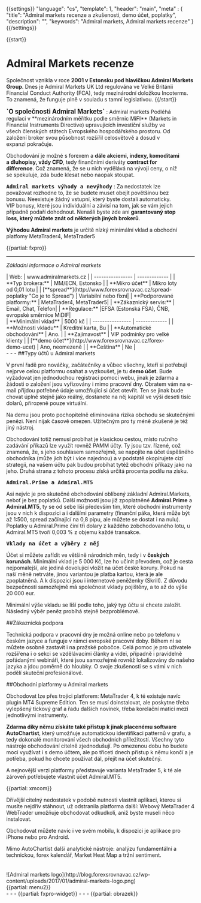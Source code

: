 {{settings}}
  "language": "cs",
  "template": 1,
  "header": "main",
  "meta" : {
    "title": "Admiral markets recenze a zkušenosti, demo účet, poplatky",
    "description": "",
    "keywords": "Admiral markets, Admiral markets recenze"
  }
{{/settings}}
<div itemprop="review" itemscope itemtype="http://schema.org/Review">

<span itemprop="reviewRating" itemscope itemtype="http://schema.org/Rating">
  <meta itemprop="worstRating" content="1"/>
  <meta itemprop="ratingValue" content="80"/>
  <meta itemprop="bestRating" content="100"/>
</span>
<meta itemprop="itemreviewed" content="Admiral markets">
<meta itemprop="author" content="ForexSrovnávač.cz">

<div class="row">
<div class="col-md-9" role="main" markdown="1">


{{start}} 
# Admiral Markets recenze

Společnost vznikla v roce **2001 v Estonsku pod hlavičkou Admiral Markets Group**. Dnes je Admiral Markets UK Ltd regulována ve Velké Británii Financial Conduct Authority (FCA), tedy mezinárodní doložkou Incoterms. To znamená, že funguje plně v souladu s tamní legislativou. 
{{/start}} 
<div class="row" style="width:92%">
  <div class="col-md-6" markdown="1">
<b><big>`O společnosti Admiral Markets`</big></b>
:    
Admiral markets Podléhá regulaci v **mezinárodním měřítku podle směrnic MiFI** (Markets in Financial Instruments Directive) upravujících investiční služby ve všech členských státech Evropského hospodářského prostoru. Od založení broker svou působnost rozšířil celosvětově a dosud v expanzi pokračuje.

Obchodování je možné s forexem a **dále akciemi, indexy, komoditami a dluhopisy, vždy CFD**, tedy finančními deriváty **contract for difference**. Což znamená, že se u nich vydělává na vývoji ceny, o níž se spekuluje, zda bude klesat nebo naopak stoupat.

</div>
  <div class="col-md-6" markdown="1">
  
<b><big>`Admiral markets výhody a nevýhody`</big></b>
:    Za nedostatek lze považovat rozhodne to, že se budete muset obejít povětšinou bez bonusu. Neexistuje žádný vstupní, který byste dostali automaticky. VIP bonusy, které jsou individuální a závisí na tom, jak se vám jejich případně podaří dohodnout. Nenašli byste zde ani **garantovaný stop loss, který můžete znát od některých jiných brokerů**.

**Výhodou Admiral markets** je určitě nízký minimální vklad a obchodní platfomy MetaTrader4, MetaTrader5 

</div>
</div>

{{partial: fxpro}}

- - -
*Základní informace o Admiral markets*
<div class="row" style="width:92%">
  <div class="col-md-6" markdown="1">
| Web:     |   www.admiralmarkets.cz |
| ---------------- | ------------- |
| **Typ brokera:**   | MM/ECN, Estonsko |
| **Mikro účet** | Mikro loty od 0,01 lotu |
| [**spread**](http://www.forexsrovnavac.cz/spread-poplatky "Co je to Spread") | Variabilní nebo fixní|
| **Podporované platformy:**  | MetaTrader4, MetaTrader5|
| **Zákaznický servis:**  | Email, Chat, Telefon|
| **Regulace:**  |EFSA (Estonská FSA), ČNB, evropské směrnice MiDIF|


  </div>
  <div class="col-md-6" markdown="1">
| **Minimální vklad**  | 5000 kč |
| ---------------- | ------------- |
| **Možnosti vkladu**  | Kreditní karta, Bu |
| **Automatické obchodování**  |  Ano. |
| **Zajímavost**  | VIP podmínky pro velké klienty |
| [**demo účet**](http://www.forexsrovnavac.cz/forex-demo-ucet)  | Ano, neomezeně |
| **Čeština**  | Ne |

</div>
</div>
- - -
##Typy účtů u Admiral markets

V první řadě pro nováčky, začátečníky a vůbec všechny, kteří si potřebují nejprve celou platformu osahat a vyzkoušet, je tu **demo účet**. Bude vyžadovat jen jednoduchou registraci pomocí webu, jinak je zdarma a žádosti o založení jsou vyřizovány i mimo pracovní dny. Obratem vám na e-mail přijdou potřebné údaje umožňující si účet otevřít. Ten se jinak bude chovat úplně stejně jako reálný, dostanete na něj kapitál ve výši deseti tisíc dolarů, přirozeně pouze virtuální. 

Na demu jsou proto pochopitelně eliminována rizika obchodu se skutečnými penězi. Není nijak časově omezen. Užitečným pro ty méně zkušené je též jiný nástroj. 

Obchodování totiž nemusí probíhat je klasickou cestou, místo ručního zadávání příkazů lze využít rovněž PAMM účty. Ty jsou tzv. řízené, což znamená, že, s jeho souhlasem samozřejmě, se napojíte na účet úspěšného obchodníka (může jich být i více najednou) a v podstatě okopírujete cizí strategii, na vašem účtu pak budou probíhat tytéž obchodní příkazy jako na jeho. Druhá strana z tohoto procesu získá určitá procenta podílu na zisku.

<b><big>`Admiral.Prime a Admiral.MT5`</big></b>

Asi nejvíc je pro skutečné obchodování oblíbený základní Admiral.Markets, neboť je bez poplatků. Další možností jsou již zpoplatněné **Admiral.Prime** a **Admiral.MT5**, ty se od sebe liší především tím, které obchodní instrumenty jsou v nich k dispozici a i dalšími parametry (finanční páka, která může být až 1:500, spread začínající na 0,8 pipu, ale můžete se dostat i na nulu). Poplatky u Admiral.Prime činí tři dolary z každého zobchodovaného lotu, u Admiral.MT5 tvoří 0,003 % z objemu každé transakce.


<b><big>`Vklady na účet a výběry z něj`</big></b>

Účet si můžete zařídit ve většině národních měn, tedy i v **českých korunách**. Minimální vklad je 5 000 Kč, lze ho učinit převodem, což je cesta nejpomalejší, ale jediná dovolující vložit na účet české koruny. Pokud na naší měně netrváte, jinou variantou je platba kartou, která je ale zpoplatněná. A k dispozici jsou i internetové peněženky (Skrill). Z důvodu bezpečnosti samozřejmě má společnost vklady pojištěny, a to až do výše 20 000 eur.

Minimální výše vkladu se liší podle toho, jaký typ účtu si chcete založit. Následný výběr peněz probíhá stejně bezproblémově.

##Zákaznická podpora

Technická podpora v pracovní dny je možná online nebo po telefonu v českém jazyce a funguje v rámci evropské pracovní doby. Během ní se můžete osobně zastavit i na pražské pobočce. Celá pomoc je pro uživatele rozšířena i o sekci se vzdělávacími články a videi, případně i pravidelně pořádanými webináři, které jsou samozřejmě rovněž lokalizovány do našeho jazyka a jdou poměrně do hloubky. O svoje zkušenosti se s vámi v nich podělí skuteční profesionálové.

##Obchodní platformy u Admiral markets

Obchodovat lze přes trojici platforem: MetaTrader 4, k té existuje navíc plugin MT4 Supreme Edition. Ten se musí doinstalovat, ale poskytne třeba vylepšený tickový graf a řadu dalších novinek, třeba korelační matici mezi jednotlivými instrumenty.

**Zdarma díky němu získáte také přístup k jinak placenému software AutoChartist**, který umožňuje automatickou identifikaci patternů v grafu, a tedy dokonalé monitorování všech obchodních příležitostí. Všechny tyto nástroje obchodování citelně zjednodušují. Po omezenou dobu ho budete moci využívat i s demo účtem, ale po třiceti dnech přístup k němu končí a je potřeba, pokud ho chcete používat dál, přejít na účet skutečný.

A nejnovější verzi platformy představuje varianta MetaTrader 5, k té ale zároveň potřebujete vlastnit účet Admiral.MT5.

{{partial: xmcom}}

Dřívější citelný nedostatek v podobě nutnosti vlastnit aplikaci, kterou si musíte nejdřív stáhnout, už odstranila platforma další: Webový MetaTrader 4 WebTrader umožňuje obchodovat odkudkoli, aniž byste museli něco instalovat.

Obchodovat můžete navíc i ve svém mobilu, k dispozici je aplikace pro iPhone nebo pro Android.

Mimo AutoChartist další analytické nástroje: analýzu fundamentální a technickou, forex kalendář, Market Heat Map a tržní sentiment.



</div>
<div class="col-md-3" markdown="1">
<div class="well" markdown="1" style="margin-top: 2.5em">
![Admiral markets logo](http://blog.forexsrovnavac.cz/wp-content/uploads/2017/01/admiral-markets-logo.png) 
<br>
{{partial: menu2}}
</div>
- - -
{{partial: fxpro-widget}}
- - -
{{partial: obrazek}}

</div>


<div class="container-fluid" markdown="1">


</div>
</div>
</div>
</div>


</div><!-- /itemreview -->